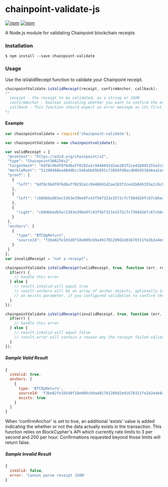 # chainpoint-validate-js

[![npm](https://img.shields.io/npm/l/chainpoint-validate.svg)](https://www.npmjs.com/package/chainpoint-validate)
[![npm](https://img.shields.io/npm/v/chainpoint-validate.svg)](https://www.npmjs.com/package/chainpoint-validate)

A Node.js module for validating Chainpoint blockchain receipts

### Installation

```
$ npm install --save chainpoint-validate
```

### Usage

Use the isValidReceipt function to validate your Chainpoint receipt. 
```js
chainpointValidate.isValidReceipt(receipt, confirmAnchor, callback);
/*
  receipt - the receipt to be validated, as a string or JSON
  confirmAnchor - boolean indicating whether you want to confirm the existence of the anchor at its source. True to confirm that the merkle root is stored at the source specified in the anchor object of the receipt (such as in a bitcoin transaction's OP_RETURN value). Will append an 'exists' value to the anchor object in the results when True. False to validate only the receipt content and proof data. 
  callback - This function should expect an error message as its first parameter, and a result object as its second parameter
*/
```

#### Example

```js
var chainpointvalidate = require('chainpoint-validate');

var chainpointValidate = new chainpointvalidate();

var validReceipt = {
 "@context": "https://w3id.org/chainpoint/v2",
 "type": "ChainpointSHA256v2",
 "targetHash": "bdf8c9bdf076d6aff0292a1c9448691d2ae283f2ce41b045355e2c8cb8e85ef2",
 "merkleRoot": "51296468ea48ddbcc546abb85b935c73058fd8acdb0b953da6aa1ae966581a7a",
 "proof": [
   {
     "left": "bdf8c9bdf076d6aff0292a1c9448691d2ae283f2ce41b045355e2c8cb8e85ef2"
   },
   {
     "left": "cb0dbbedb5ec5363e39be9fc43f56f321e1572cfcf304d26fc67cb6ea2e49faf"
   },
   {
     "right": "cb0dbbedb5ec5363e39be9fc43f56f321e1572cfcf304d26fc67cb6ea2e49faf"
   }
 ],
 "anchors": [
   {
     "type": "BTCOpReturn",
     "sourceId": "f3be82fe1b5d8f18e009cb9a491781289d2e01678311fe2b2e4e84381aafadee"
   }
 ]
};
var invalidReceipt = "not a receipt";

chainpointValidate.isValidReceipt(validReceipt, true, function (err, result) {
  if(err) {
    // handle this error
  } else {
    // result.isValid will equal true
    // result.anchors will be an array of anchor objects, optionally including
    // an exists parameter, if you configured validation to confirm the anchor as well
  }
});

chainpointValidate.isValidReceipt(invalidReceipt, true, function (err, result) {
  if(err) {
    // handle this error
  } else {
    // result.isValid will equal false
    // result.error will contain a reason why the receipt failed validation
  }
});
```

##### Sample Valid Result
```js
{
  isValid: true,
  anchors: [
    {
      type: 'BTCOpReturn',
      sourceId: 'f3be82fe1b5d8f18e009cb9a491781289d2e01678311fe2b2e4e84381aafadee',
      exists: true
    }
  ]
}
```
When 'confirmAnchor' is set to true, an additional 'exists' value is added indicating the whether or not the data actually exists in the transaction. This function relies on BlockCypher's API which currently rate limits to 3 per second and 200 per hour. Confirmations requested beyond those limits will return false.


##### Sample Invalid Result
```js
{
  isValid: false,
  error: 'Cannot parse receipt JSON'
}
```
